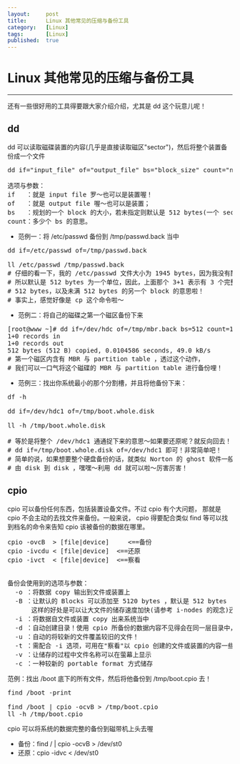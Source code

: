 ```yaml
---
layout:		post
title:		Linux 其他常见的压缩与备份工具
category:	[Linux]
tags:		[Linux]
published:	true
---
```

# Linux 其他常见的压缩与备份工具
---

还有一些很好用的工具得要跟大家介绍介绍，尤其是 dd 这个玩意儿呢！

<!--break-->

## dd

dd 可以读取磁碟装置的内容(几乎是直接读取磁区"sector")，然后将整个装置备份成一个文件

<pre>
dd if="input_file" of="output_file" bs="block_size" count="number"

选项与参数：
if   ：就是 input file 罗～也可以是装置喔！
of   ：就是 output file 喔～也可以是装置；
bs   ：规划的一个 block 的大小，若未指定则默认是 512 bytes(一个 sector 的大小)
count：多少个 bs 的意思。
</pre>


* 范例一：将 /etc/passwd 备份到 /tmp/passwd.back 当中

<pre>
dd if=/etc/passwd of=/tmp/passwd.back

ll /etc/passwd /tmp/passwd.back
# 仔细的看一下，我的 /etc/passwd 文件大小为 1945 bytes，因为我没有配置 bs ，
# 所以默认是 512 bytes 为一个单位，因此，上面那个 3+1 表示有 3 个完整的 
# 512 bytes，以及未满 512 bytes 的另一个 block 的意思啦！
# 事实上，感觉好像是 cp 这个命令啦～
</pre>

* 范例二：将自己的磁碟之第一个磁区备份下来

<pre>
[root@www ~]# dd if=/dev/hdc of=/tmp/mbr.back bs=512 count=1
1+0 records in
1+0 records out
512 bytes (512 B) copied, 0.0104586 seconds, 49.0 kB/s
# 第一个磁区内含有 MBR 与 partition table ，透过这个动作，
# 我们可以一口气将这个磁碟的 MBR 与 partition table 进行备份哩！
</pre>

* 范例三：找出你系统最小的那个分割槽，并且将他备份下来：

<pre>
df -h

dd if=/dev/hdc1 of=/tmp/boot.whole.disk

ll -h /tmp/boot.whole.disk

# 等於是将整个 /dev/hdc1 通通捉下来的意思～如果要还原呢？就反向回去！
# dd if=/tmp/boot.whole.disk of=/dev/hdc1 即可！非常简单吧！
# 简单的说，如果想要整个硬盘备份的话，就类似 Norton 的 ghost 软件一般，
# 由 disk 到 disk ，嘿嘿～利用 dd 就可以啦～厉害厉害！
</pre>

## cpio

cpio 可以备份任何东西，包括装置设备文件。不过 cpio 有个大问题， 那就是 cpio 不会主动的去找文件来备份。一般来说， cpio 得要配合类似 find 等可以找到档名的命令来告知 cpio 该被备份的数据在哪里。

<pre>
cpio -ovcB  > [file|device] 	&lt;==备份
cpio -ivcdu &lt; [file|device] 	&lt;==还原
cpio -ivct  &lt; [file|device] 	&lt;==察看


备份会使用到的选项与参数：
  -o ：将数据 copy 输出到文件或装置上 
  -B ：让默认的 Blocks 可以添加至 5120 bytes ，默认是 512 bytes ！ 
　  　 这样的好处是可以让大文件的储存速度加快(请参考 i-nodes 的观念)还原会使用到的选项与参数：
  -i ：将数据自文件或装置 copy 出来系统当中 
  -d ：自动创建目录！使用 cpio 所备份的数据内容不见得会在同一层目录中，因此我们必须要让 cpio 在还原时可以创建新目录，此时就得要 -d 选项的帮助！
  -u ：自动的将较新的文件覆盖较旧的文件！
  -t ：需配合 -i 选项，可用在"察看"以 cpio 创建的文件或装置的内容一些可共享的选项与参数：
  -v ：让储存的过程中文件名称可以在萤幕上显示 
  -c ：一种较新的 portable format 方式储存 
</pre>

范例：找出 /boot 底下的所有文件，然后将他备份到 /tmp/boot.cpio 去！

<pre>
find /boot -print

find /boot | cpio -ocvB > /tmp/boot.cpio
ll -h /tmp/boot.cpio
</pre>

cpio 可以将系统的数据完整的备份到磁带机上头去喔

* 备份：find / | cpio -ocvB > /dev/st0
* 还原：cpio -idvc < /dev/st0